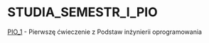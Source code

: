 # STUDIA_SEMESTR_I_PIO
[PIO_1](https://github.com/MichallGodlewski/STUDIA_SEMESTR_I_PIO/tree/PIO_1) - Pierwszę ćwieczenie z Podstaw inżynierii oprogramowania
